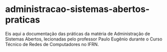 # administracao-sistemas-abertos-praticas
Eis aqui a documentação das práticas da matéria de Administração de Sistemas Abertos, lecionadas pelo professor Paulo Eugênio durante o Curso Técnico de Redes de Computadores no IFRN.
